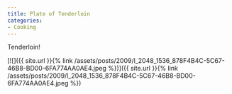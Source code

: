 ```yaml
---
title: Plate of Tenderloin
categories:
- Cooking
---
```


Tenderloin!

[![]({{ site.url }}{% link /assets/posts/2009/l_2048_1536_878F4B4C-5C67-46B8-BD00-6FA774AA0AE4.jpeg %})]({{ site.url }}{% link /assets/posts/2009/l_2048_1536_878F4B4C-5C67-46B8-BD00-6FA774AA0AE4.jpeg %})
